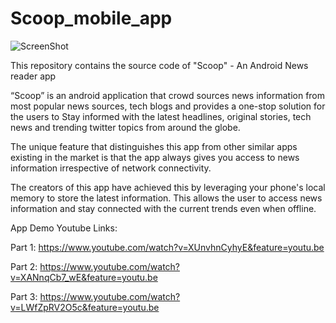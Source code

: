 # Scoop_mobile_app

![ScreenShot](http://s24.postimg.org/uqrshfg0l/Scoop_logo.jpg)

This repository contains the source code of "Scoop" - An Android News reader app

“Scoop” is an android application that crowd sources news information from most popular news sources, tech blogs and provides a one-stop solution for the users to Stay informed with the latest headlines, original stories, tech news and trending twitter topics from around the globe.

The unique feature that distinguishes this app from other similar apps existing in the market is that the app always gives you access to news information irrespective of network connectivity.

The creators of this app have achieved this by leveraging your phone's local memory to store the latest information. This allows the user to access news information and stay connected with the current trends even when offline.

App Demo Youtube Links:

Part 1:
https://www.youtube.com/watch?v=XUnvhnCyhyE&feature=youtu.be

Part 2:
https://www.youtube.com/watch?v=XANnqCb7_wE&feature=youtu.be

Part 3:
https://www.youtube.com/watch?v=LWfZpRV2O5c&feature=youtu.be
